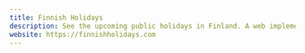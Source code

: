```yaml
---
title: Finnish Holidays
description: See the upcoming public holidays in Finland. A web implementation of finnish-holidays-js.
website: https://finnishholidays.com
---
```

